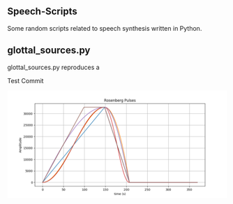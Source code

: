 ## Speech-Scripts
Some random scripts related to speech synthesis written in Python.

## glottal_sources.py

glottal_sources.py reproduces a 

Test Commit

![Rosenberg](images/rosenberg.png)
